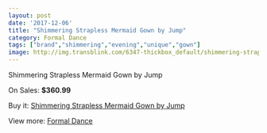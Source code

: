 ```yaml
---
layout: post
date: '2017-12-06'
title: "Shimmering Strapless Mermaid Gown by Jump"
category: Formal Dance
tags: ["brand","shimmering","evening","unique","gown"]
image: http://img.transblink.com/6347-thickbox_default/shimmering-strapless-mermaid-gown-by-jump.jpg
---
```

Shimmering Strapless Mermaid Gown by Jump

On Sales: **$360.99**
<a href="https://www.transblink.com/en/formal-dance/2044-shimmering-strapless-mermaid-gown-by-jump.html"><amp-img layout="responsive" width="600" height="600" src="//img.transblink.com/6347-thickbox_default/shimmering-strapless-mermaid-gown-by-jump.jpg" alt="Shimmering Strapless Mermaid Gown by Jump 0" /></a>
<a href="https://www.transblink.com/en/formal-dance/2044-shimmering-strapless-mermaid-gown-by-jump.html"><amp-img layout="responsive" width="600" height="600" src="//img.transblink.com/6348-thickbox_default/shimmering-strapless-mermaid-gown-by-jump.jpg" alt="Shimmering Strapless Mermaid Gown by Jump 1" /></a>

Buy it: [Shimmering Strapless Mermaid Gown by Jump](https://www.transblink.com/en/formal-dance/2044-shimmering-strapless-mermaid-gown-by-jump.html "Shimmering Strapless Mermaid Gown by Jump")

View more: [Formal Dance](https://www.transblink.com/en/6-formal-dance "Formal Dance")